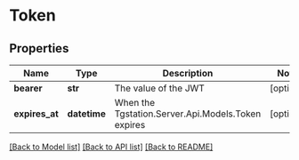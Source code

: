 # Token

## Properties
Name | Type | Description | Notes
------------ | ------------- | ------------- | -------------
**bearer** | **str** | The value of the JWT | [optional] 
**expires_at** | **datetime** | When the Tgstation.Server.Api.Models.Token expires | [optional] 

[[Back to Model list]](../README.md#documentation-for-models) [[Back to API list]](../README.md#documentation-for-api-endpoints) [[Back to README]](../README.md)

